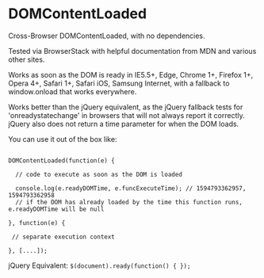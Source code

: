 # DOMContentLoaded
Cross-Browser DOMContentLoaded, with no dependencies.

Tested via BrowserStack with helpful documentation from MDN and various other sites.

Works as soon as the DOM is ready in IE5.5+, Edge, Chrome 1+, Firefox 1+, Opera 4+, Safari 1+, Safari iOS, Samsung Internet, with a fallback to window.onload that works everywhere.

Works better than the jQuery equivalent, as the jQuery fallback tests for 'onreadystatechange' in browsers that will not always report it correctly. jQuery also does not return a time parameter for when the DOM loads.

You can use it out of the box like:

```

DOMContentLoaded(function(e) { 

  // code to execute as soon as the DOM is loaded
  
  console.log(e.readyDOMTime, e.funcExecuteTime); // 1594793362957, 1594793362958
  // if the DOM has already loaded by the time this function runs, e.readyDOMTime will be null
  
}, function(e) {

 // separate execution context

}, [....]);

```


jQuery Equivalent: ``$(document).ready(function() { });``
